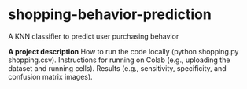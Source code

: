 # shopping-behavior-prediction
A KNN classifier to predict user purchasing behavior

**A project description**
How to run the code locally (python shopping.py shopping.csv).
Instructions for running on Colab (e.g., uploading the dataset and running cells).
Results (e.g., sensitivity, specificity, and confusion matrix images).

